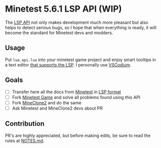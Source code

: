 # Minetest 5.6.1 LSP API (WIP)

The [LSP API] not only makes development much more pleasant but also helps to
detect serious bugs, so I hope that when everything is ready, it will become the
standard for Minetest devs and modders.

## Usage

Put `lua_api.lua` into your minetest game project and enjoy smart tooltips in a
text editor [that supports the LSP]. I personally use [VSCodium].

## Goals

- [ ] Transfer here all the docs from [Minetest] in [LSP format]
- [ ] Fork [Minetest Game] and solve all problems found using this API
- [ ] Fork [MineClone2] and do the same
- [ ] Ask Minetest and MineClone2 devs about PR

## Contribution

PR's are highly appreciated, but before making edits, be sure to read the rules
at [NOTES.md].

[lsp api]: https://github.com/sumneko/lua-language-server
[lsp format]: https://github.com/sumneko/lua-language-server/wiki/Annotations
[minetest]: https://github.com/minetest/minetest/tree/master/doc
[minetest game]: https://github.com/minetest/minetest_game
[mineclone2]: https://github.com/MineClone2/MineClone2
[that supports the lsp]:
  https://microsoft.github.io/language-server-protocol/implementors/tools
[vscodium]: https://github.com/VSCodium/vscodium
[notes.md]: NOTES.md
